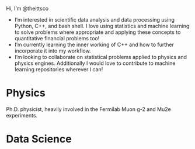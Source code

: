 Hi, I’m @theittsco
- I’m interested in scientific data analysis and data processing using Python, C++, and bash shell. I love using statistics and machine learning 
to solve problems where appropriate and applying these concepts to quantitative financial problems too!  
- I’m currently learning the inner working of C++ and how to further incorporate it into my workflow.
- I’m looking to collaborate on statistical problems applied to physics and physics engines. Additionally I would love to contribute to machine learning 
repositories wherever I can! 

# Physics

Ph.D. physicist, heavily involved in the Fermilab Muon g-2 and Mu2e experiments.

# Data Science

<!---
theittsco/theittsco is a ✨ special ✨ repository because its `README.md` (this file) appears on your GitHub profile.
You can click the Preview link to take a look at your changes.
--->
